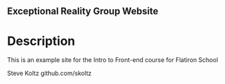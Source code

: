 Exceptional Reality Group Website
--------


# Description

This is an example site for the Intro to Front-end course for Flatiron School


Steve Koltz 
github.com/skoltz